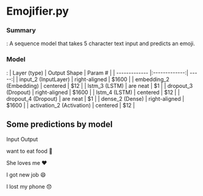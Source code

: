 <h1>Emojifier.py</h1>
<h3>Summary</h3>:
A sequence model that takes 5 character text input and predicts an emoji.

<h3>Model</h3>:
| Layer (type)         | Output Shape            | Param #  |
| ------------- |:-------------:| -----:|
| input_2 (InputLayer)      | right-aligned | $1600 |
| embedding_2 (Embedding)      | centered      |   $12 |
| lstm_3 (LSTM)  | are neat      |    $1 |
| dropout_3 (Dropout)       | right-aligned | $1600 |
| lstm_4 (LSTM)     | centered      |   $12 |
| dropout_4 (Dropout) | are neat      |    $1 |
| dense_2 (Dense)        | right-aligned | $1600 |
| activation_2 (Activation)       | centered      |   $12 |


<h2>Some predictions by model</h2>
Input               Output

want to eat food    🍴

She loves me        ❤️

I got new job       😄

I lost my phone     😞
